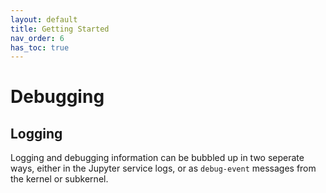 ```yaml
---
layout: default
title: Getting Started
nav_order: 6
has_toc: true
---
```


# Debugging

## Logging

Logging and debugging information can be bubbled up in two seperate ways, either
in the Jupyter service logs, or as `debug-event` messages from the kernel or
subkernel.



